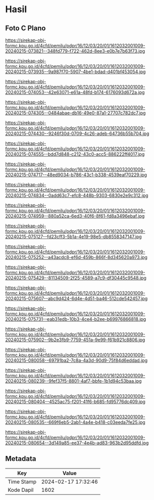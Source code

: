 # Hasil

## Foto C Plano

https://sirekap-obj-formc.kpu.go.id/4cfd/pemilu/pdpr/16/12/03/20/01/1612032001009-20240215-073821--348fd779-f722-462d-8ee3-e0b7e7b63f73.jpg

https://sirekap-obj-formc.kpu.go.id/4cfd/pemilu/pdpr/16/12/03/20/01/1612032001009-20240215-073935--9a987f70-5907-4be1-bdad-d401bf453054.jpg

https://sirekap-obj-formc.kpu.go.id/4cfd/pemilu/pdpr/16/12/03/20/01/1612032001009-20240215-074053--42e63071-e61a-48fd-b174-6176093d672a.jpg

https://sirekap-obj-formc.kpu.go.id/4cfd/pemilu/pdpr/16/12/03/20/01/1612032001009-20240215-074305--0484abae-db16-49e0-87a1-27707c782dc7.jpg

https://sirekap-obj-formc.kpu.go.id/4cfd/pemilu/pdpr/16/12/03/20/01/1612032001009-20240215-074430--9246f30d-0709-4c26-adeb-64736b55b704.jpg

https://sirekap-obj-formc.kpu.go.id/4cfd/pemilu/pdpr/16/12/03/20/01/1612032001009-20240215-074555--bdd7d848-c212-43c0-acc5-886222ff4017.jpg

https://sirekap-obj-formc.kpu.go.id/4cfd/pemilu/pdpr/16/12/03/20/01/1612032001009-20240215-074717--48ed9034-b786-43c1-b338-4539eaf70229.jpg

https://sirekap-obj-formc.kpu.go.id/4cfd/pemilu/pdpr/16/12/03/20/01/1612032001009-20240215-074834--0add63c7-efc8-448b-9303-6830e2e9c312.jpg

https://sirekap-obj-formc.kpu.go.id/4cfd/pemilu/pdpr/16/12/03/20/01/1612032001009-20240215-074959--880a52ca-6ed3-40f6-8f61-fd8a3496ebaf.jpg

https://sirekap-obj-formc.kpu.go.id/4cfd/pemilu/pdpr/16/12/03/20/01/1612032001009-20240215-075127--fd23cff3-5b1a-4e19-98e5-db8558347147.jpg

https://sirekap-obj-formc.kpu.go.id/4cfd/pemilu/pdpr/16/12/03/20/01/1612032001009-20240215-075252--a43acdc8-ef6d-459b-866f-8d345620a973.jpg

https://sirekap-obj-formc.kpu.go.id/4cfd/pemilu/pdpr/16/12/03/20/01/1612032001009-20240215-075429--81134509-2f25-4589-a7c9-df30445c9548.jpg

https://sirekap-obj-formc.kpu.go.id/4cfd/pemilu/pdpr/16/12/03/20/01/1612032001009-20240215-075607--abc9d424-6d4e-4d51-ba46-512cde542457.jpg

https://sirekap-obj-formc.kpu.go.id/4cfd/pemilu/pdpr/16/12/03/20/01/1612032001009-20240215-075731--eab31edb-10b3-4ce4-b2ee-b69976866818.jpg

https://sirekap-obj-formc.kpu.go.id/4cfd/pemilu/pdpr/16/12/03/20/01/1612032001009-20240215-075902--9b2e3fb9-7759-451a-9e99-f61b921c8806.jpg

https://sirekap-obj-formc.kpu.go.id/4cfd/pemilu/pdpr/16/12/03/20/01/1612032001009-20240215-080058--69791ba2-7c8a-4a3d-90d9-75f84d6eddad.jpg

https://sirekap-obj-formc.kpu.go.id/4cfd/pemilu/pdpr/16/12/03/20/01/1612032001009-20240215-080239--9fef37f5-8801-4af7-bbfe-1b1d94c53baa.jpg

https://sirekap-obj-formc.kpu.go.id/4cfd/pemilu/pdpr/16/12/03/20/01/1612032001009-20240215-080404--4525ac75-f201-41f6-b685-fd95776dc409.jpg

https://sirekap-obj-formc.kpu.go.id/4cfd/pemilu/pdpr/16/12/03/20/01/1612032001009-20240215-080535--669f6eb5-2ab1-4a4e-b418-c03eeda7fe25.jpg

https://sirekap-obj-formc.kpu.go.id/4cfd/pemilu/pdpr/16/12/03/20/01/1612032001009-20240215-080654--3d149a85-ee37-4e4b-ad83-963b2d95ddfd.jpg


## Metadata

| Key        | Value               |
| ---------- | ------------------- |
| Time Stamp | 2024-02-17 17:32:46 |
| Kode Dapil | 1602                |



